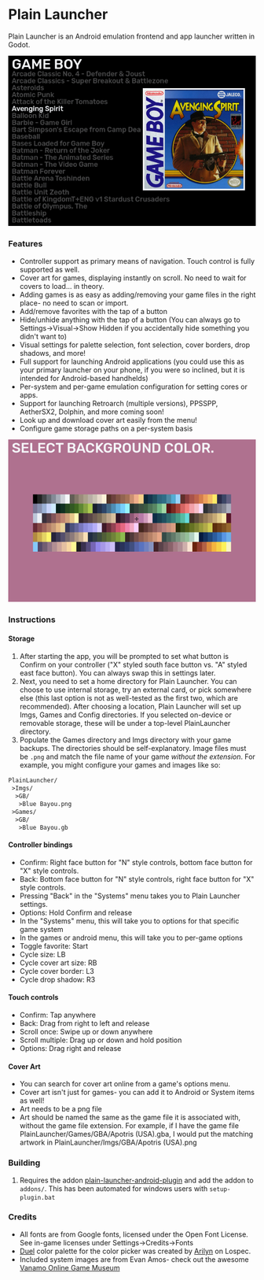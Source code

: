 # Plain Launcher
Plain Launcher is an Android emulation frontend and app launcher written in Godot.

![Example Menu](https://github.com/BokoYoss/plain-launcher/blob/main/screenshots/Screenshot_20231225-024047.png)

### Features
- Controller support as primary means of navigation. Touch control is fully supported as well.
- Cover art for games, displaying instantly on scroll. No need to wait for covers to load... in theory.
- Adding games is as easy as adding/removing your game files in the right place- no need to scan or import.
- Add/remove favorites with the tap of a button
- Hide/unhide anything with the tap of a button (You can always go to Settings->Visual->Show Hidden if you accidentally hide something you didn't want to)
- Visual settings for palette selection, font selection, cover borders, drop shadows, and more!
- Full support for launching Android applications (you could use this as your primary launcher on your phone, if you were so inclined, but it is intended for Android-based handhelds)
- Per-system and per-game emulation configuration for setting cores or apps.
- Support for launching Retroarch (multiple versions), PPSSPP, AetherSX2, Dolphin, and more coming soon!
- Look up and download cover art easily from the menu!
- Configure game storage paths on a per-system basis

 ![Example color picker](https://github.com/BokoYoss/plain-launcher/blob/main/screenshots/Screenshot_20231225-024111.png)
 
### Instructions

#### Storage
1. After starting the app, you will be prompted to set what button is Confirm on your controller ("X" styled south face button vs. "A" styled east face button). You can always swap this in settings later.
2. Next, you need to set a home directory for Plain Launcher. You can choose to use internal storage, try an external card, or pick somewhere else (this last option is not as well-tested as the first two, which are recommended). After choosing a location, Plain Launcher will set up Imgs, Games and Config directories. If you selected on-device or removable storage, these will be under a top-level PlainLauncher directory.
3. Populate the Games directory and Imgs directory with your game backups. The directories should be self-explanatory. Image files must be `.png` and match the file name of your game *without the extension*. For example, you might configure your games and images like so:

```
PlainLauncher/
 >Imgs/
  >GB/
   >Blue Bayou.png
 >Games/
  >GB/
   >Blue Bayou.gb
```

#### Controller bindings
- Confirm: Right face button for "N" style controls, bottom face button for "X" style controls.
- Back: Bottom face button for "N" style controls, right face button for "X" style controls.
- Pressing "Back" in the "Systems" menu takes you to Plain Launcher settings.
- Options: Hold Confirm and release
- In the "Systems" menu, this will take you to options for that specific game system
- In the games or android menu, this will take you to per-game options
- Toggle favorite: Start
- Cycle size: LB
- Cycle cover art size: RB
- Cycle cover border: L3
- Cycle drop shadow: R3

#### Touch controls
- Confirm: Tap anywhere
- Back: Drag from right to left and release
- Scroll once: Swipe up or down anywhere
- Scroll multiple: Drag up or down and hold position
- Options: Drag right and release

#### Cover Art

- You can search for cover art online from a game's options menu.
- Cover art isn't just for games- you can add it to Android or System items as well!
- Art needs to be a png file
- Art should be named the same as the game file it is associated with, without the game file extension. For example, if I have the game file PlainLauncher/Games/GBA/Apotris (USA).gba, I would put the matching artwork in PlainLauncher/Imgs/GBA/Apotris (USA).png


### Building
1. Requires the addon [plain-launcher-android-plugin](https://github.com/BokoYoss/plain-launcher-android-plugin) and add the addon to `addons/`. This has been automated for windows users with `setup-plugin.bat`

### Credits

- All fonts are from Google fonts, licensed under the Open Font License. See in-game licenses under Settings->Credits->Fonts
- [Duel](https://lospec.com/palette-list/duel) color palette for the color picker was created by [Arilyn](https://lospec.com/arilynart) on Lospec.
- Included system images are from Evan Amos- check out the awesome [Vanamo Online Game Museum](https://commons.wikimedia.org/wiki/User:Evan-Amos)

